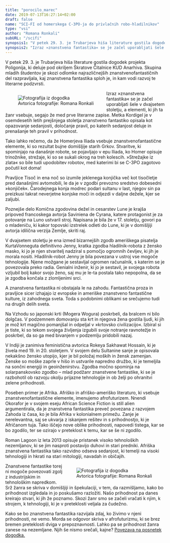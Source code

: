 ```yaml
---
title: "porocilo_marec"
date: 2019-07-13T16:27:14+02:00
draft: false
name: "SCI-FI od homerskega C-3PO-ja do privlačnih robo-hladilnikov"
type: "vsi"
author: "Romana Ronkali"
subURL: "/scifi"
synopsis1: "V petek 29. 3. je Trubarjeva hiša literature gostila dogodek projekta Poligonija, ki deluje pod okriljem Škratove Čitalnice KUD Anarhiva. Skupina mladih študentov je skozi odlomke najrazličnejših znanstvenofantastičnih del razpravljala, kaj znanstvena fantastika sploh je, in kam vodi razvoj te literarne podzvrsti."
synopsis2: "Izraz »znanstvena fantastika« se je začel uporabljati šele v dvajsetem stoletju, a elementi, ki jih ta žanr vsebuje, segajo že med prve literarne zapise. Metka Kordigel je v osemdesetih letih prejšnjega stoletja znanstveno fantastiko opisala kot opazovanje sedanjosti, določanje pravil, po katerih sedanjost deluje in prenašanje teh pravil v prihodnost."
---
```


<p class="singleMargin intro">
<span class="first-char">V</span> petek 29. 3. je Trubarjeva hiša literature gostila dogodek projekta Poligonija, ki deluje pod okriljem Škratove Čitalnice KUD Anarhiva. Skupina mladih študentov je skozi odlomke najrazličnejših znanstvenofantastičnih del razpravljala, kaj znanstvena fantastika sploh je, in kam vodi razvoj te literarne podzvrsti.
</p>
<aside class="col-md-8 singleMargin mx-auto" style="float:left;">
    <figure>
      <img class="img-fluid greyscale-img" src="/images/scifi/1.jpg" alt="Fotografija iz dogodka"/>
      <figcaption style="text-align:center;font-size:14px">Avtorica fotografije: Romana Ronkali</figcaption>
    </figure>
</aside>
<p class="singleMargin">
    Izraz »znanstvena fantastika« se je začel uporabljati šele v dvajsetem stoletju, a elementi, ki jih ta žanr vsebuje, segajo že med prve literarne zapise. Metka Kordigel je v osemdesetih letih prejšnjega stoletja znanstveno fantastiko opisala kot opazovanje sedanjosti, določanje pravil, po katerih sedanjost deluje in prenašanje teh pravil v prihodnost.
</p>
<p class="singleMargin">
    Tako lahko rečemo, da že Homerjeva Iliada vsebuje znanstvenofantastične elemente, ki so rezultat bujne domišljije starih Grkov. Stvaritve, ki spominjajo na današnje robote, se pojavljajo v epu Iliada, ko Homer opisuje trinožnike, strežaje, ki so se sukali okrog na treh kolescih. »Strežajke iz zlata« so bile tudi upodobitev robotov, med katerimi bi se C-3PO zagotovo počutil kot doma!
</p>
<p class="singleMargin">
    Pravljice Tisoč in ena noč so izumile jeklenega konjička več kot tisočletje pred današnjimi avtomobili, le da je v zgodbi prevozno sredstvo dobesedni »konjiček«. Čarodejnega konja modrec podari sultanu v last, njegov sin pa preizkusi takrat neverjetne konjske moči in odjezdi v daljne dežele, kjer se zaljubi.
</p>
<p class="singleMargin">
    Poznejše delo Komična zgodovina dežel in cesarstev Lune je krajša pripoved francoskega avtorja Saviniena de Cyrana, katere protagonist je za potovanje na Luno ustvaril stroj. Napisana je bila že v 17. stoletju, govori pa o mladeniču, ki kakor topovski izstrelek odleti do Lune, ki je v domišljiji avtorja idilična verzija Zemlje, skriti raj.
</p>
<p class="singleMargin">
    V dvajsetem stoletju je ena izmed bizarnejših zgodb ameriškega pisatelja KurtaVonneguta definitivno Jenny, kratka zgodba hladilnik-robota z žensko masko, ki jo je njen stvaritelj nadziral s pomočjo ogromnih čevljev, ki jih je morala nositi. Hladilnik-robot Jenny je bila povezana v ustroj vse mogoče tehnologije. Njene možgane je sestavljal ogromen računalnik, s katerim se je povezovala preko radia. Genialni inženir, ki jo je sestavil, je svojega robota vzljubil bolj kakor svojo ženo, saj mu je le-ta postala tako nepopolna, da se je zgodba končala z zlomljenimi srci.
</p>
<p class="singleMargin">
    A znanstvena fantastika ni obstajala le na zahodu. Fantastična proza in pravljice sicer izhajajo iz evropske in ameriške znanstveno fantastične kulture, iz zahodnega sveta. Toda s podobnimi oblikami se srečujemo tudi na drugih delih sveta.
</p>
<p class="singleMargin">
    Na Vzhodu so japonski krti (Mogera Wogura) poskrbeli, da bralcem ni bilo dolgčas. V podzemnem domovanju sta krt in njegova žena gostila ljudi, ki jih je mož krt magično pomanjšal in odpeljal v »krtovsko civilizacijo«. Izbiral si je tiste, ki so tekom svojega življenja izgubili svoje notranje ravnotežje in poskrbel, da so ga med bivanjem v podzemlju pridobili nazaj.
</p>
<p class="singleMargin">
    V Indiji je zanimiva feministična avtorica Rokeya Sakhawat Hossain, ki je živela med 19. in 20. stoletjem. V svojem delu Sultanine sanje je opisovala nekakšno žensko utopijo, kjer je bil položaj moških in žensk zamenjan. Ženske so moške zaprle v hišo in ustvarile napredno družbo, ki je temeljila na sončni energiji in geoinženirstvu. Zgodba močno spominja na solarpanskovsko zgodbo –  mlad podžanr znanstvene fantastike, ki se je razbohotil ob razvoju okolju prijazne tehnologije in ob želji po ohranitvi zelene prihodnosti.
</p>
<p class="singleMargin">
    Poseben primer je Afrika. Afriško in afriško-ameriško literaturo, ki vsebuje znanstvenofantastične elemente, imenujemo afrofuturizem. Nnendi Okorafor je v svojem eseju African Science Fiction is still alien argumentirala, da je znanstvena fantastika preveč povezana z razvojem Zahoda iz časa, ko je bila Afrika v kolonialnem primežu. Zanje je nerelevantna, saj se ukvarja z iskanjem rešitev in s prihodnostjo, ki je Afričanom tuja. Tako iščejo nove oblike prihodnosti, napovedi tistega, kar se bo zgodilo, ter se ozirajo v preteklost k temu, kar se še ni zgodilo.
</p>
<p class="singleMargin">
    Roman Lagoon iz leta 2013 opisuje pristanek visoko tehnoloških nezemljanov, ki se jim nasproti postavijo duhovi in stari predniki. Afriška znanstvena fantastika tako razvidno odseva sedanjost, ki temelji na visoki tehnologiji in hkrati na stari mitologiji, navadah in običajih. 
</p>
<aside class="col-md-8 singleMargin mx-auto" style="float:right;">
    <figure>
      <img class="img-fluid greyscale-img" src="/images/scifi/2.jpg" alt="Fotografija iz dogodka"/>
      <figcaption style="text-align:center;font-size:14px">Avtorica fotografije: Romana Ronkali</figcaption>
    </figure>
</aside>
<p class="singleMargin">
    Znanstvene fantastike torej ni mogoče povezovati zgolj z industrijskim in tehnološkim napredkom. Srž žanra se skriva v domišljiji in špekulaciji, v tem, da razmišljamo, kako bo prihodnost izgledala in jo poskušamo razložiti. Našo prihodnost pa danes kreirajo stvari, ki jih že poznamo. Skozi žanr smo se začeli vračati k njim, k strojem, k tehnologiji, ki je v preteklosti veljala za čudežno. 
</p>
<p class="singleMargin">
    Kako se bo znanstvena fantastika razvijala zdaj, ko živimo v njeni prihodnosti, ne vemo. Morda se odgovor skriva v afrofuturizmu, ki se brez bremen preteklosti dviga v prepoznavnosti. Lahko pa se prihodnost žanra zanese na nezemljane. Njih še nismo srečali, kajne? <a href="https://www.youtube.com/watch?v=gzzZNKSn-gI">Povezava na posnetek dogodka.</a>
</p>